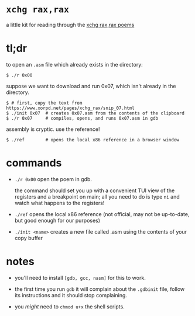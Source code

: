 # `xchg rax,rax`

a little kit for reading through the
[xchg rax,rax poems](https://www.xorpd.net/pages/xchg_rax/snip_00.html)

# tl;dr

to open an `.asm` file which already exists in the directory:

```console
$ ./r 0x00
```

suppose we want to download and run 0x07, which isn't already in the directory.

```console
$ # first, copy the text from https://www.xorpd.net/pages/xchg_rax/snip_07.html
$ ./init 0x07  # creates 0x07.asm from the contents of the clipboard
$ ./r 0x07     # compiles, opens, and runs 0x07.asm in gdb
```

assembly is cryptic. use the reference!

```console
$ ./ref        # opens the local x86 reference in a browser window
```

# commands

- `./r 0x00`
  open the poem in gdb.

  the command should set you up with a convenient TUI view of the registers and
  a breakpoint on main; all you need to do is type `ni` and watch what happens
  to the registers!

- `./ref`
  opens the local x86 reference (not official, may not be up-to-date, but
  good enough for our purposes)

- `./init <name>`
  creates a new file called <name>.asm using the contents of your copy buffer

# notes

- you'll need to install `[gdb, gcc, nasm]` for this to work.

- the first time you run  `gdb` it will complain about the `.gdbinit` file,
  follow its instructions and it should stop complaining.

- you _might_ need to `chmod u+x` the shell scripts.
